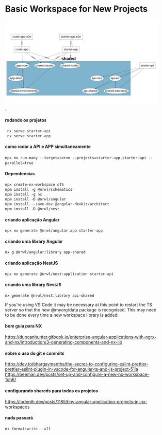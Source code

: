 # Basic Workspace for New Projects

![Gráfico de dependencias](depgraph.jpeg).

#### rodando os projetos

```
 nx serve starter-api
 nx serve starter-app
```

#### como rodar a API e APP simultaneamente

`npx nx run-many --target=serve --projects=starter-app,starter-api --parallel=true`

#### Dependencias

```
npx create-nx-workspace of5
npm install -g @nrwl/schematics
npm install -g nx
npm install -D @nrwl/angular
npm install --save-dev @angular-devkit/architect
npm install -D @nrwl/nest
```

#### criando aplicação Angular

```
npx nx generate @nrwl/angular:app starter-app
```

#### criando uma library Angular

```
nx g @nrwl/angular:library app-shared
```

#### criando aplicação NestJS

```
npx nx generate @nrwl/nest:application starter-api
```

#### criando uma library NestJS

```
nx generate @nrwl/nest:library api-shared
```

If you're using VS Code it may be necessary at this point to restart the TS server so that the new @myorg/data package is recognised. This may need to be done every time a new workspace library is added.

#### bom guia para NX

https://duncanhunter.gitbook.io/enterprise-angular-applications-with-ngrx-and-nx/introduction/3-generating-components-and-nx-lib

#### sobre o uso do git e commits

https://dev.to/bhargavmantha/the-secret-to-configuring-eslint-prettier-prettier-eslint-plugin-in-vscode-for-angular-ts-and-js-project-51la 
https://beeman.dev/posts/set-up-and-configure-a-new-nx-workspace-1oh6/

#### configurando shareds para todos os projetos

https://indepth.dev/posts/1185/tiny-angular-application-projects-in-nx-workspaces

#### nada passará

```
nx format:write --all
```
